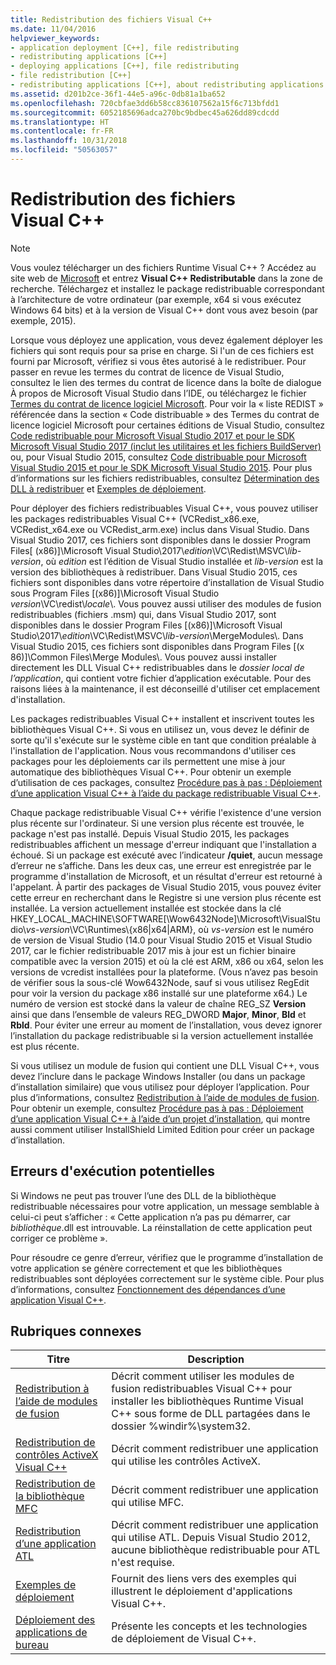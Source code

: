 ```yaml
---
title: Redistribution des fichiers Visual C++
ms.date: 11/04/2016
helpviewer_keywords:
- application deployment [C++], file redistributing
- redistributing applications [C++]
- deploying applications [C++], file redistributing
- file redistribution [C++]
- redistributing applications [C++], about redistributing applications
ms.assetid: d201b2ce-36f1-44e5-a96c-0db81a1ba652
ms.openlocfilehash: 720cbfae3dd6b58cc836107562a15f6c713bfdd1
ms.sourcegitcommit: 6052185696adca270bc9bdbec45a626dd89cdcdd
ms.translationtype: HT
ms.contentlocale: fr-FR
ms.lasthandoff: 10/31/2018
ms.locfileid: "50563057"
---
```

# <a name="redistributing-visual-c-files"></a>Redistribution des fichiers Visual C++

> [!NOTE]
> Vous voulez télécharger un des fichiers Runtime Visual C++ ? Accédez au site web de [Microsoft](http://www.microsoft.com/) et entrez **Visual C++ Redistributable** dans la zone de recherche. Téléchargez et installez le package redistribuable correspondant à l’architecture de votre ordinateur (par exemple, x64 si vous exécutez Windows 64 bits) et à la version de Visual C++ dont vous avez besoin (par exemple, 2015).

Lorsque vous déployez une application, vous devez également déployer les fichiers qui sont requis pour sa prise en charge. Si l'un de ces fichiers est fourni par Microsoft, vérifiez si vous êtes autorisé à le redistribuer. Pour passer en revue les termes du contrat de licence de Visual Studio, consultez le lien des termes du contrat de licence dans la boîte de dialogue À propos de Microsoft Visual Studio dans l’IDE, ou téléchargez le fichier [Termes du contrat de licence logiciel Microsoft](https://visualstudio.microsoft.com/license-terms/mlt687465/). Pour voir la « liste REDIST » référencée dans la section « Code distribuable » des Termes du contrat de licence logiciel Microsoft pour certaines éditions de Visual Studio, consultez [Code redistribuable pour Microsoft Visual Studio 2017 et pour le SDK Microsoft Visual Studio 2017 (inclut les utilitaires et les fichiers BuildServer)](/visualstudio/productinfo/2017-redistribution-vs) ou, pour Visual Studio 2015, consultez [Code distribuable pour Microsoft Visual Studio 2015 et pour le SDK Microsoft Visual Studio 2015](/visualstudio/productinfo/2015-redistribution-vs). Pour plus d’informations sur les fichiers redistribuables, consultez [Détermination des DLL à redistribuer](../ide/determining-which-dlls-to-redistribute.md) et [Exemples de déploiement](../ide/deployment-examples.md).

Pour déployer des fichiers redistribuables Visual C++, vous pouvez utiliser les packages redistribuables Visual C++ (VCRedist\_x86.exe, VCRedist\_x64.exe ou VCRedist\_arm.exe) inclus dans Visual Studio. Dans Visual Studio 2017, ces fichiers sont disponibles dans le dossier Program Files[ (x86)]\\Microsoft Visual Studio\\2017\\_edition_\\VC\\Redist\\MSVC\\_lib-version_, où _edition_ est l’édition de Visual Studio installée et _lib-version_ est la version des bibliothèques à redistribuer. Dans Visual Studio 2015, ces fichiers sont disponibles dans votre répertoire d’installation de Visual Studio sous Program Files [(x86)]\Microsoft Visual Studio *version*\VC\redist\\*locale*\\. Vous pouvez aussi utiliser des modules de fusion redistribuables (fichiers .msm) qui, dans Visual Studio 2017, sont disponibles dans le dossier Program Files [(x86)]\\Microsoft Visual Studio\\2017\\_edition_\\VC\\Redist\\MSVC\\_lib-version_\\MergeModules\\. Dans Visual Studio 2015, ces fichiers sont disponibles dans Program Files [(x 86)]\Common Files\Merge Modules\\. Vous pouvez aussi installer directement les DLL Visual C++ redistribuables dans le *dossier local de l’application*, qui contient votre fichier d’application exécutable. Pour des raisons liées à la maintenance, il est déconseillé d'utiliser cet emplacement d'installation.

Les packages redistribuables Visual C++ installent et inscrivent toutes les bibliothèques Visual C++. Si vous en utilisez un, vous devez le définir de sorte qu'il s'exécute sur le système cible en tant que condition préalable à l'installation de l'application. Nous vous recommandons d'utiliser ces packages pour les déploiements car ils permettent une mise à jour automatique des bibliothèques Visual C++. Pour obtenir un exemple d’utilisation de ces packages, consultez [Procédure pas à pas : Déploiement d’une application Visual C++ à l’aide du package redistribuable Visual C++](../ide/deploying-visual-cpp-application-by-using-the-vcpp-redistributable-package.md).

Chaque package redistribuable Visual C++ vérifie l'existence d'une version plus récente sur l'ordinateur. Si une version plus récente est trouvée, le package n'est pas installé. Depuis Visual Studio 2015, les packages redistribuables affichent un message d'erreur indiquant que l'installation a échoué. Si un package est exécuté avec l’indicateur **/quiet**, aucun message d’erreur ne s’affiche. Dans les deux cas, une erreur est enregistrée par le programme d'installation de Microsoft, et un résultat d'erreur est retourné à l'appelant. À partir des packages de Visual Studio 2015, vous pouvez éviter cette erreur en recherchant dans le Registre si une version plus récente est installée. La version actuellement installée est stockée dans la clé HKEY_LOCAL_MACHINE\SOFTWARE[\Wow6432Node]\Microsoft\VisualStudio\\_vs-version_\VC\Runtimes\\{x86|x64|ARM}, où _vs-version_ est le numéro de version de Visual Studio (14.0 pour Visual Studio 2015 et Visual Studio 2017, car le fichier redistribuable 2017 mis à jour est un fichier binaire compatible avec la version 2015) et où la clé est ARM, x86 ou x64, selon les versions de vcredist installées pour la plateforme. (Vous n’avez pas besoin de vérifier sous la sous-clé Wow6432Node, sauf si vous utilisez RegEdit pour voir la version du package x86 installé sur une plateforme x64.) Le numéro de version est stocké dans la valeur de chaîne REG_SZ **Version** ainsi que dans l’ensemble de valeurs REG_DWORD **Major**, **Minor**, **Bld** et **Rbld**. Pour éviter une erreur au moment de l’installation, vous devez ignorer l’installation du package redistribuable si la version actuellement installée est plus récente.

Si vous utilisez un module de fusion qui contient une DLL Visual C++, vous devez l’inclure dans le package Windows Installer (ou dans un package d’installation similaire) que vous utilisez pour déployer l’application. Pour plus d’informations, consultez [Redistribution à l’aide de modules de fusion](../ide/redistributing-components-by-using-merge-modules.md). Pour obtenir un exemple, consultez [Procédure pas à pas : Déploiement d’une application Visual C++ à l’aide d’un projet d’installation](../ide/walkthrough-deploying-a-visual-cpp-application-by-using-a-setup-project.md), qui montre aussi comment utiliser InstallShield Limited Edition pour créer un package d’installation.

## <a name="potential-run-time-errors"></a>Erreurs d'exécution potentielles

Si Windows ne peut pas trouver l’une des DLL de la bibliothèque redistribuable nécessaires pour votre application, un message semblable à celui-ci peut s’afficher : « Cette application n’a pas pu démarrer, car *bibliothèque*.dll est introuvable. La réinstallation de cette application peut corriger ce problème ».

Pour résoudre ce genre d’erreur, vérifiez que le programme d’installation de votre application se génère correctement et que les bibliothèques redistribuables sont déployées correctement sur le système cible. Pour plus d’informations, consultez [Fonctionnement des dépendances d’une application Visual C++](../ide/understanding-the-dependencies-of-a-visual-cpp-application.md).

## <a name="related-topics"></a>Rubriques connexes

|Titre|Description|
|-----------|-----------------|
|[Redistribution à l’aide de modules de fusion](../ide/redistributing-components-by-using-merge-modules.md)|Décrit comment utiliser les modules de fusion redistribuables Visual C++ pour installer les bibliothèques Runtime Visual C++ sous forme de DLL partagées dans le dossier %windir%\system32\.|
|[Redistribution de contrôles ActiveX Visual C++](../ide/redistributing-visual-cpp-activex-controls.md)|Décrit comment redistribuer une application qui utilise les contrôles ActiveX.|
|[Redistribution de la bibliothèque MFC](../ide/redistributing-the-mfc-library.md)|Décrit comment redistribuer une application qui utilise MFC.|
|[Redistribution d’une application ATL](../ide/redistributing-an-atl-application.md)|Décrit comment redistribuer une application qui utilise ATL. Depuis Visual Studio 2012, aucune bibliothèque redistribuable pour ATL n'est requise.|
|[Exemples de déploiement](../ide/deployment-examples.md)|Fournit des liens vers des exemples qui illustrent le déploiement d'applications Visual C++.|
|[Déploiement des applications de bureau](../ide/deploying-native-desktop-applications-visual-cpp.md)|Présente les concepts et les technologies de déploiement de Visual C++.|